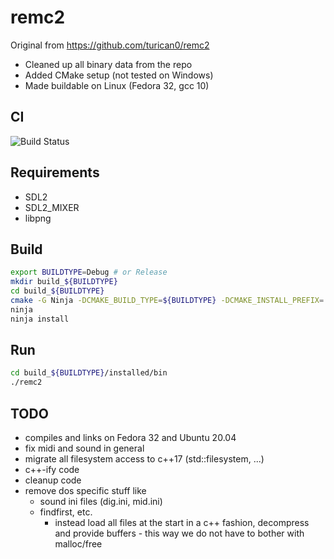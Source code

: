 # remc2

Original from https://github.com/turican0/remc2

* Cleaned up all binary data from the repo
* Added CMake setup (not tested on Windows)
* Made buildable on Linux (Fedora 32, gcc 10)

## CI

![Build Status](https://github.com/GrimSqueaker/remc2clean/workflows/C/C++%20CI/badge.svg)

## Requirements

* SDL2
* SDL2_MIXER
* libpng

## Build

```bash
export BUILDTYPE=Debug # or Release
mkdir build_${BUILDTYPE}
cd build_${BUILDTYPE}
cmake -G Ninja -DCMAKE_BUILD_TYPE=${BUILDTYPE} -DCMAKE_INSTALL_PREFIX=./installed ..
ninja
ninja install
```

## Run

```bash
cd build_${BUILDTYPE}/installed/bin
./remc2
```

## TODO

* compiles and links on Fedora 32 and Ubuntu 20.04
* fix midi and sound in general
* migrate all filesystem access to c++17 (std::filesystem, ...)
* c++-ify code
* cleanup code
* remove dos specific stuff like
  * sound ini files (dig.ini, mid.ini)
  * findfirst, etc.
    * instead load all files at the start in a c++ fashion, decompress and provide buffers - this way we do not have to bother with malloc/free
